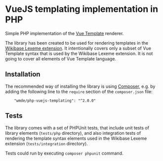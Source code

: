 # VueJS templating implementation in PHP

Simple PHP implementation of the [Vue Template](https://vuejs.org/guide/essentials/template-syntax.html) renderer.

The library has been created to be used for rendering templates
in the [Wikibase Lexeme extension](https://www.mediawiki.org/wiki/Extension:WikibaseLexeme).
It intentionally covers only a subset of Vue Template syntax that is used by the Wikibase
Lexeme extension. It is not going to cover all elements of Vue Template language.

## Installation

The recommended way of installing the library is using [Composer](https://getcomposer.org),
e.g. by adding the following line to the `require` section of the `composer.json` file:

```
	"wmde/php-vuejs-templating": "^2.0.0"
```

## Tests

The library comes with a set of PHPUnit tests, that include unit tests of library elements
(`tests/php` directory), and also integration tests of rendering the template syntax elements used
in the Wikibase Lexeme extension (`tests/integration` directory).

Tests could run by executing `composer phpunit` command.
